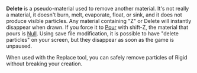 **Delete** is a pseudo-material used to remove another material. It's not really a material, it doesn't burn, melt, evaporate, float, or sink, and it does not produce visible particles. Any material containing "Z" or Delete will instantly disappear when drawn. If you force it to [Pour](/Pour.md "Pour") with shift-Z, the material that pours is [Null](/Null.md "Null"). Using save file modification, it is possible to have "delete particles" on your screen, but they disappear as soon as the game is unpaused.

When used with the Replace tool, you can safely remove particles of Rigid without breaking your creation.

